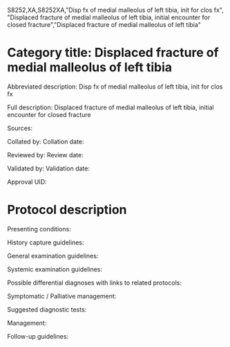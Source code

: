 S8252,XA,S8252XA,"Disp fx of medial malleolus of left tibia, init for clos fx", "Displaced fracture of medial malleolus of left tibia, initial encounter for closed fracture","Displaced fracture of medial malleolus of left tibia"
# Category title: Displaced fracture of medial malleolus of left tibia

Abbreviated description: Disp fx of medial malleolus of left tibia, init for clos fx

Full description: Displaced fracture of medial malleolus of left tibia, initial encounter for closed fracture

Sources:

Collated by:
Collation date:

Reviewed by:
Review date:

Validated by:
Validation date:

Approval UID:

# Protocol description

Presenting conditions:

History capture guidelines:

General examination guidelines:

Systemic examination guidelines:

Possible differential diagnoses with links to related protocols:

Symptomatic / Palliative management:

Suggested diagnostic tests:

Management:

Follow-up guidelines:
